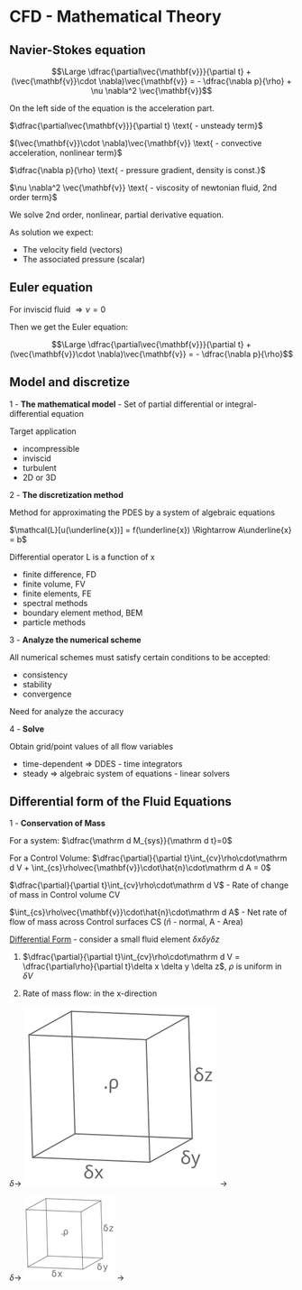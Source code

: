 # CFD - Mathematical Theory

## Navier-Stokes equation

 $$\Large \dfrac{\partial\vec{\mathbf{v}}}{\partial t} + (\vec{\mathbf{v}}\cdot \nabla)\vec{\mathbf{v}} = - \dfrac{\nabla p}{\rho} + \nu \nabla^2 \vec{\mathbf{v}}$$

On the left side of the equation is the acceleration part.

$\dfrac{\partial\vec{\mathbf{v}}}{\partial t} \text{ - unsteady term}$

$(\vec{\mathbf{v}}\cdot \nabla)\vec{\mathbf{v}} \text{ - convective acceleration, nonlinear term}$

$\dfrac{\nabla p}{\rho} \text{ - pressure gradient, density is const.}$

$\nu \nabla^2 \vec{\mathbf{v}} \text{ - viscosity of newtonian fluid, 2nd order term}$

We solve 2nd order, nonlinear, partial derivative equation.

As solution we expect:

 - The velocity field (vectors)
 - The associated pressure (scalar)

## Euler equation

For inviscid fluid  $\Rightarrow \nu = 0$

Then we get  the Euler equation:

$$\Large \dfrac{\partial\vec{\mathbf{v}}}{\partial t} + (\vec{\mathbf{v}}\cdot \nabla)\vec{\mathbf{v}} = - \dfrac{\nabla p}{\rho}$$

## Model and discretize

1 - __The mathematical model__ - Set of partial differential or integral-differential equation

Target application

- incompressible
- inviscid
- turbulent
- 2D or 3D

2 - __The discretization method__

Method for approximating the PDES by a system of algebraic equations

$\mathcal{L}[u(\underline{x})] = f(\underline{x}) \Rightarrow A\underline{x} = b$

Differential operator L is a function of x

- finite difference, FD
- finite volume, FV
- finite elements, FE
- spectral methods
- boundary element method, BEM
- particle methods

3 - __Analyze the numerical scheme__

All numerical schemes must satisfy certain conditions to be accepted:

- consistency
- stability
- convergence

Need for analyze the accuracy

4 - __Solve__

Obtain grid/point values of all flow variables

- time-dependent $\Rightarrow$ DDES - time integrators
- steady $\Rightarrow$ algebraic system of equations - linear solvers

## Differential form of the Fluid Equations

1 - __Conservation of Mass__

For a system: $\dfrac{\mathrm d M_{sys}}{\mathrm d t}=0$

For a Control Volume: $\dfrac{\partial}{\partial t}\int_{cv}\rho\cdot\mathrm d V + \int_{cs}\rho\vec{\mathbf{v}}\cdot\hat{n}\cdot\mathrm d A = 0$

$\dfrac{\partial}{\partial t}\int_{cv}\rho\cdot\mathrm d V$ - Rate of change of mass in Control volume CV

$\int_{cs}\rho\vec{\mathbf{v}}\cdot\hat{n}\cdot\mathrm d A$ - Net rate of flow of mass across Control surfaces CS ($\hat{n}$ - normal, A - Area)

<u>Differential Form</u> - consider a small fluid element $\delta x \delta y \delta z$

1. $\dfrac{\partial}{\partial t}\int_{cv}\rho\cdot\mathrm d V = \dfrac{\partial\rho}{\partial t}\delta x \delta y \delta z$, $\rho$ is uniform in $\delta V$

2. Rate of mass flow: in the x-direction

$\delta \rightarrow$ ![image1](https://github.com/Jenutka/CFD_ML/blob/master/images/1.svg?source=https://github.com/Jenutka/CFD_ML/blob/master/Mathematical_theory.md&name=1.svg) $\rightarrow$

$\delta \rightarrow$ ![image1](./images/1.png) $\rightarrow$
